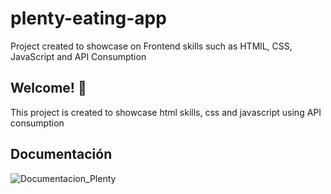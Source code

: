 # plenty-eating-app
Project created to showcase on Frontend skills such as HTMlL, CSS, JavaScript and API Consumption



## Welcome! 👋

This project is created to showcase html skills, css and javascript using API consumption

## Documentación

![Documentacion_Plenty](../images/doc/doc_plenty.png)
